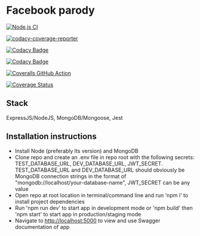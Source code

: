 # Facebook parody

[![Node.js CI](https://github.com/okezieobi/facebook-parody/actions/workflows/node.js.yml/badge.svg)](https://github.com/okezieobi/facebook-parody/actions/workflows/node.js.yml)

[![codacy-coverage-reporter](https://github.com/okezieobi/facebook-parody/actions/workflows/codacy-coverage-reporter.yml/badge.svg)](https://github.com/okezieobi/facebook-parody/actions/workflows/codacy-coverage-reporter.yml)

[![Codacy Badge](https://app.codacy.com/project/badge/Grade/83a4dfaccd1042a89c6e44e7eae8b558)](https://www.codacy.com/gh/okezieobi/facebook-parody/dashboard?utm_source=github.com&amp;utm_medium=referral&amp;utm_content=okezieobi/facebook-parody&amp;utm_campaign=Badge_Grade)

[![Codacy Badge](https://app.codacy.com/project/badge/Coverage/83a4dfaccd1042a89c6e44e7eae8b558)](https://www.codacy.com/gh/okezieobi/facebook-parody/dashboard?utm_source=github.com&utm_medium=referral&utm_content=okezieobi/facebook-parody&utm_campaign=Badge_Coverage)

[![Coveralls GitHub Action](https://github.com/okezieobi/facebook-parody/actions/workflows/coveralls.yml/badge.svg)](https://github.com/okezieobi/facebook-parody/actions/workflows/coveralls.yml)

[![Coverage Status](https://coveralls.io/repos/github/okezieobi/facebook-parody/badge.svg?branch=main)](https://coveralls.io/github/okezieobi/facebook-parody?branch=main)

## Stack

ExpressJS/NodeJS, MongoDB/Mongoose, Jest

## Installation instructions

- Install Node (preferably lts version) and MongoDB
- Clone repo and create an .env file in repo root with the following secrets: TEST_DATABASE_URL, DEV_DATABASE_URL, JWT_SECRET. TEST_DATABASE_URL and DEV_DATABASE_URL should obviously be MongoDB connection strings in the format of "mongodb://localhost/your-database-name", JWT_SECRET can be any value
- Open repo at root location in terminal/command line and run 'npm i' to install project dependencies
- Run 'npm run dev' to start app in development mode or 'npm build' then 'npm start' to start app in production/staging mode
- Navigate to <http://localhost:5000> to view and use Swagger documentation of app
